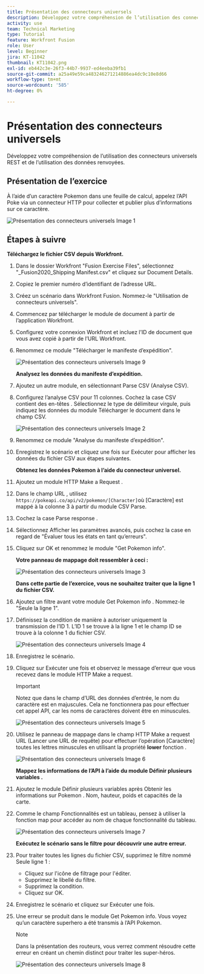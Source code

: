 ```yaml
---
title: Présentation des connecteurs universels
description: Développez votre compréhension de l’utilisation des connecteurs universels REST et de l’utilisation des données renvoyées.
activity: use
team: Technical Marketing
type: Tutorial
feature: Workfront Fusion
role: User
level: Beginner
jira: KT-11042
thumbnail: KT11042.png
exl-id: eb442c3e-26f3-44b7-9937-ed4eeba39fb1
source-git-commit: a25a49e59ca483246271214886ea4dc9c10e8d66
workflow-type: tm+mt
source-wordcount: '585'
ht-degree: 0%

---
```


# Présentation des connecteurs universels

Développez votre compréhension de l’utilisation des connecteurs universels REST et de l’utilisation des données renvoyées.

## Présentation de l’exercice

À l’aide d’un caractère Pokemon dans une feuille de calcul, appelez l’API Poke via un connecteur HTTP pour collecter et publier plus d’informations sur ce caractère.

![Présentation des connecteurs universels Image 1](../12-exercises/assets/introduction-to-universal-connectors-walkthrough-1.png)

## Étapes à suivre

**Téléchargez le fichier CSV depuis Workfront.**

1. Dans le dossier Workfront &quot;Fusion Exercise Files&quot;, sélectionnez &quot;_Fusion2020_Shipping Manifest.csv&quot; et cliquez sur Document Details.
1. Copiez le premier numéro d’identifiant de l’adresse URL.
1. Créez un scénario dans Workfront Fusion. Nommez-le &quot;Utilisation de connecteurs universels&quot;.
1. Commencez par télécharger le module de document à partir de l’application Workfront.
1. Configurez votre connexion Workfront et incluez l’ID de document que vous avez copié à partir de l’URL Workfront.
1. Renommez ce module &quot;Télécharger le manifeste d’expédition&quot;.

   ![Présentation des connecteurs universels Image 9](../12-exercises/assets/introduction-to-universal-connectors-walkthrough-9.png)

   **Analysez les données du manifeste d’expédition.**

1. Ajoutez un autre module, en sélectionnant Parse CSV (Analyse CSV).
1. Configurez l’analyse CSV pour 11 colonnes. Cochez la case CSV contient des en-têtes . Sélectionnez le type de délimiteur virgule, puis indiquez les données du module Télécharger le document dans le champ CSV.

   ![Présentation des connecteurs universels Image 2](../12-exercises/assets/introduction-to-universal-connectors-walkthrough-2.png)

1. Renommez ce module &quot;Analyse du manifeste d’expédition&quot;.
1. Enregistrez le scénario et cliquez une fois sur Exécuter pour afficher les données du fichier CSV aux étapes suivantes.

   **Obtenez les données Pokemon à l’aide du connecteur universel.**

1. Ajoutez un module HTTP Make a Request .
1. Dans le champ URL , utilisez `https://pokeapi.co/api/v2/pokemon/[Character]`où [Caractère] est mappé à la colonne 3 à partir du module CSV Parse.
1. Cochez la case Parse response .
1. Sélectionnez Afficher les paramètres avancés, puis cochez la case en regard de &quot;Évaluer tous les états en tant qu’erreurs&quot;.
1. Cliquez sur OK et renommez le module &quot;Get Pokemon info&quot;.

   **Votre panneau de mappage doit ressembler à ceci :**

   ![Présentation des connecteurs universels Image 3](../12-exercises/assets/introduction-to-universal-connectors-walkthrough-3.png)

   **Dans cette partie de l’exercice, vous ne souhaitez traiter que la ligne 1 du fichier CSV.**

1. Ajoutez un filtre avant votre module Get Pokemon info . Nommez-le &quot;Seule la ligne 1&quot;.
1. Définissez la condition de manière à autoriser uniquement la transmission de l’ID 1. L’ID 1 se trouve à la ligne 1 et le champ ID se trouve à la colonne 1 du fichier CSV.

   ![Présentation des connecteurs universels Image 4](../12-exercises/assets/introduction-to-universal-connectors-walkthrough-4.png)

1. Enregistrez le scénario.
1. Cliquez sur Exécuter une fois et observez le message d’erreur que vous recevez dans le module HTTP Make a request.

   >[!IMPORTANT]
   >
   >Notez que dans le champ d’URL des données d’entrée, le nom du caractère est en majuscules. Cela ne fonctionnera pas pour effectuer cet appel API, car les noms de caractères doivent être en minuscules.

   ![Présentation des connecteurs universels Image 5](../12-exercises/assets/introduction-to-universal-connectors-walkthrough-5.png)

1. Utilisez le panneau de mappage dans le champ HTTP Make a request URL (Lancer une URL de requête) pour effectuer l’opération [Caractère] toutes les lettres minuscules en utilisant la propriété **lower** fonction .

   ![Présentation des connecteurs universels Image 6](../12-exercises/assets/introduction-to-universal-connectors-walkthrough-6.png)

   **Mappez les informations de l’API à l’aide du module Définir plusieurs variables .**

1. Ajoutez le module Définir plusieurs variables après Obtenir les informations sur Pokemon . Nom, hauteur, poids et capacités de la carte.
1. Comme le champ Fonctionnalités est un tableau, pensez à utiliser la fonction map pour accéder au nom de chaque fonctionnalité du tableau.

   ![Présentation des connecteurs universels Image 7](../12-exercises/assets/introduction-to-universal-connectors-walkthrough-7.png)

   **Exécutez le scénario sans le filtre pour découvrir une autre erreur.**

1. Pour traiter toutes les lignes du fichier CSV, supprimez le filtre nommé Seule ligne 1 :

   + Cliquez sur l&#39;icône de filtrage pour l&#39;éditer.
   + Supprimez le libellé du filtre.
   + Supprimez la condition.
   + Cliquez sur OK.

1. Enregistrez le scénario et cliquez sur Exécuter une fois.
1. Une erreur se produit dans le module Get Pokemon info. Vous voyez qu’un caractère superhero a été transmis à l’API Pokemon.

   >[!NOTE]
   >
   >Dans la présentation des routeurs, vous verrez comment résoudre cette erreur en créant un chemin distinct pour traiter les super-héros.

   ![Présentation des connecteurs universels Image 8](../12-exercises/assets/introduction-to-universal-connectors-walkthrough-8.png)
